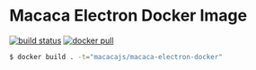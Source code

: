 # Macaca Electron Docker Image

[![build status][travis-image]][travis-url]
[![docker pull][docker-image]][docker-url]

[travis-image]: https://img.shields.io/travis/macacajs/macaca-electron-docker.svg?style=flat-square
[travis-url]: https://travis-ci.org/macacajs/macaca-electron-docker
[docker-image]: https://img.shields.io/docker/pulls/macacajs/macaca-electron-docker.svg?style=flat-square
[docker-url]: https://hub.docker.com/r/macacajs/macaca-electron-docker

```bash
$ docker build . -t="macacajs/macaca-electron-docker"
```
